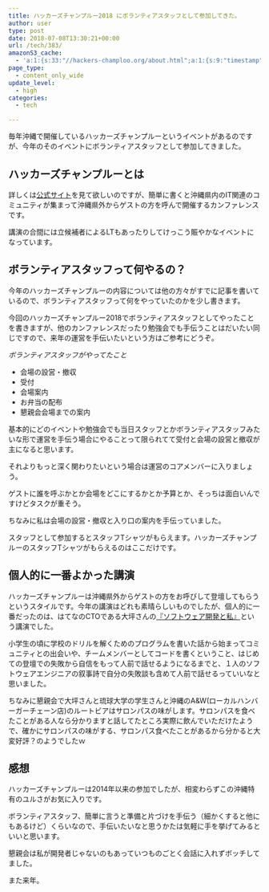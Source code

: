 ```yaml
---
title: ハッカーズチャンプルー2018 にボランティアスタッフとして参加してきた。
author: user
type: post
date: 2018-07-08T13:30:21+00:00
url: /tech/383/
amazonS3_cache:
  - 'a:1:{s:33:"//hackers-champloo.org/about.html";a:1:{s:9:"timestamp";i:1531926481;}}'
page_type:
  - content_only_wide
update_level:
  - high
categories:
  - tech

---
```

毎年沖縄で開催しているハッカーズチャンプルーというイベントがあるのですが、今年のそのイベントにボランティアスタッフとして参加してきました。


## ハッカーズチャンプルーとは

詳しくは[公式サイト][1]を見て欲しいのですが、簡単に書くと沖縄県内のIT関連のコミュニティが集まって沖縄県外からゲストの方を呼んで開催するカンファレンスです。
  
講演の合間には立候補者によるLTもあったりしてけっこう賑やかなイベントになっています。

## ボランティアスタッフって何やるの？

今年のハッカーズチャンプルーの内容については他の方々がすでに記事を書いているので、ボランティアスタッフって何をやっていたのかを少し書きます。

今回のハッカーズチャンプルー2018でボランティアスタッフとしてやったことを書きますが、他のカンファレンスだったり勉強会でも手伝うことはだいたい同じですので、来年の運営を手伝いたいという方はご参考にどうぞ。

_ボランティアスタッフがやってたこと_

  * 会場の設営・撤収
  * 受付
  * 会場案内
  * お弁当の配布
  * 懇親会会場までの案内

基本的にどのイベントや勉強会でも当日スタッフとかボランティアスタッフみたいな形で運営を手伝う場合にやることって限られてて受付と会場の設営と撤収が主になると思います。

それよりもっと深く関わりたいという場合は運営のコアメンバーに入りましょう。
  
ゲストに誰を呼ぶかとか会場をどこにするかとか予算とか、そっちは面白いんですけどタスクが重そう。

ちなみに私は会場の設営・撤収と入り口の案内を手伝っていました。
  
スタッフとして参加するとスタッフTシャツがもらえます。ハッカーズチャンプルーのスタッフTシャツがもらえるのはここだけです。

## 個人的に一番よかった講演

ハッカーズチャンプルーは沖縄県外からゲストの方をお呼びして登壇してもらうというスタイルです。今年の講演はどれも素晴らしいものでしたが、個人的に一番だったのは、はてなのCTOである大坪さんの[『ソフトウェア開発と私』][2]という講演でした。

小学生の頃に学校のドリルを解くためのプログラムを書いた話から始まってコミュニティとの出会いや、チームメンバーとしてコードを書くということ、はじめての登壇での失敗から自信をもって人前で話せるようになるまでと、１人のソフトウェアエンジニアの叙事詩で自分の失敗談も含めて人前で話せるっていいなと思いました。

ちなみに懇親会で大坪さんと琉球大学の学生さんと沖縄のA&W(ローカルハンバーガーチェーン店)のルートビアはサロンパスの味がします。サロンパスを食べたことがある人なら分かりますと話してたところ実際に飲んでいただけたようで、確かにサロンパスの味がする、サロンパス食べたことがあるから分かると大変好評？のようでしたｗ

## 感想

ハッカーズチャンプルーは2014年以来の参加でしたが、相変わらずこの沖縄特有のユルさがお気に入りです。
  
ボランティアスタッフ、簡単に言うと準備と片づけを手伝う（細かくすると他にもあるけど）くらいなので、手伝いたいなと思うかたは気軽に手を挙げてみるといいと思います。
  
懇親会は私が開発者じゃないのもあっていつものごとく会話に入れずボッチしてました。
  
また来年。

 [1]: http://hackers-champloo.org/about.html
 [2]: https://motemen.hatenablog.com/entry/2018/07/hackers-champloo